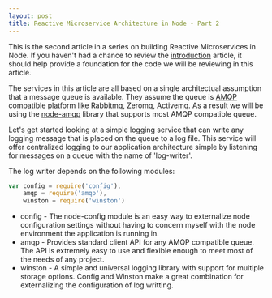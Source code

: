 ```yaml
---
layout: post
title: Reactive Microservice Architecture in Node - Part 2
---
```


This is the second article in a series on building Reactive Microservices in Node.  If you haven't had a chance to review the [introduction](/2014/11/15/reactive-microservices) article, it should help provide a foundation for the code we will be reviewing in this article.

The services in this article are all based on a single architectual assumption that a message queue is available.  They assume the queue is [AMQP](http://en.m.wikipedia.org/wiki/Advanced_Message_Queuing_Protocol) compatible platform like Rabbitmq, Zeromq, Activemq.  As a result we will be using the [node-amqp](https://www.npmjs.com/package/amqp) library that supports most AMQP compatible queue.

Let's get started looking at a simple logging service that can write any logging message that is placed on the queue to a log file.  This service will offer centralized logging to our application architecture simple by listening for messages on a queue with the name of 'log-writer'.  

The log writer depends on the following modules:

```javascript
var config = require('config'),
    amqp = require('amqp'),
    winston = require('winston')
```

* config - The node-config module is an easy way to externalize node configuration settings without having to concern myself with the node environment the application is running in.
* amqp - Provides standard client API for any AMQP compatible queue.  The API is extremely easy to use and flexible enough to meet most of the needs of any project.
* winston - A simple and universal logging library with support for multiple storage options.  Config and Winston make a great combination for externalizing the configuration of log writting.
